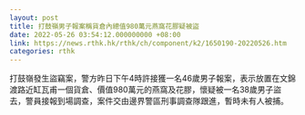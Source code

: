 ```yaml
---
layout: post
title: 打鼓嶺男子報案稱貨倉內總值980萬元燕窩花膠疑被盜
date: 2022-05-26 03:54:12.000000000 +08:00
link: https://news.rthk.hk/rthk/ch/component/k2/1650190-20220526.htm
categories: rthk
---
```


打鼓嶺發生盜竊案，警方昨日下午4時許接獲一名46歲男子報案，表示放置在文錦渡路近缸瓦甫一個貨倉、價值980萬元的燕窩及花膠，懷疑被一名38歲男子盜去，警員接報到場調查，案件交由邊界警區刑事調查隊跟進，暫時未有人被捕。

